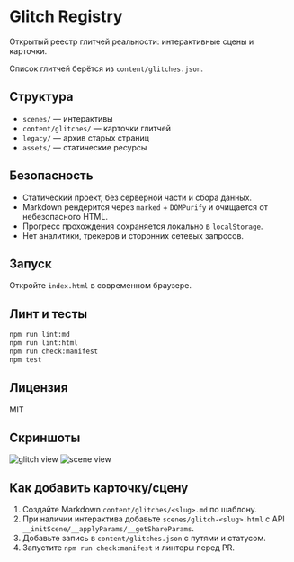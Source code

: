 # Glitch Registry

Открытый реестр глитчей реальности: интерактивные сцены и карточки.

Список глитчей берётся из `content/glitches.json`.

## Структура

- `scenes/` — интерактивы
- `content/glitches/` — карточки глитчей
- `legacy/` — архив старых страниц
- `assets/` — статические ресурсы

## Безопасность

- Статический проект, без серверной части и сбора данных.
- Markdown рендерится через `marked` + `DOMPurify` и очищается от небезопасного HTML.
- Прогресс прохождения сохраняется локально в `localStorage`.
- Нет аналитики, трекеров и сторонних сетевых запросов.

## Запуск

Откройте `index.html` в современном браузере.

## Линт и тесты

```bash
npm run lint:md
npm run lint:html
npm run check:manifest
npm test
```

## Лицензия

MIT

## Скриншоты

![glitch view](https://raw.githubusercontent.com/diviper/8glitchs/main/docs/glitch.svg)
![scene view](https://raw.githubusercontent.com/diviper/8glitchs/main/docs/scene.svg)

## Как добавить карточку/сцену

1. Создайте Markdown `content/glitches/<slug>.md` по шаблону.
2. При наличии интерактива добавьте `scenes/glitch-<slug>.html` с API `__initScene/__applyParams/__getShareParams`.
3. Добавьте запись в `content/glitches.json` с путями и статусом.
4. Запустите `npm run check:manifest` и линтеры перед PR.
